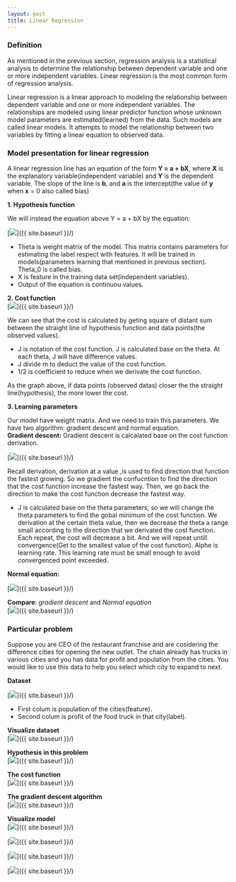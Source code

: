 ```yaml
---
layout: post
title: Linear Regression
---
```

### Definition

As mentioned in the previous section, regression analysis is a statistical analysis to determine the relationship between dependent variable and one or more independent variables. Linear regression is the most common form of regression analysis.

Linear regression is a linear approach to modeling the relationship between dependent variable and one or more independent variables. The relationships are modeled using linear predictor function whose unknown model parameters are estimated(learned) from the data. Such models are called linear models. It attempts to model the relationship between two variables by fitting a linear equation to observed data.

### Model presentation for linear regression

A linear regression line has an equation of the form <strong>Y = a + bX</strong>, where <strong>X</strong> is the explanatory variable(independent variable) and <strong>Y</strong> is the dependent variable. The slope of the line is <strong>b</strong>, and <strong>a</strong> is the intercept(the value of <strong>y</strong> when <strong>x</strong> = 0 also called bias)

<strong>1. Hypothesis function</strong>

We will instead the equation above Y = a + bX by the equation:

[<img src="{{ site.baseurl }}/images/LinearRegression/Hypothesis.png"/>]({{ site.baseurl }}/)

- Theta is weight matrix of the model. This matrix contains parameters for estimating the label respect with features. It will be trained in models(parameters learning that mentioned in previous section). Theta_0 is called bias.
- X is feature in the training data set(independent variables).
- Output of the equation is continuou values.

<strong>2. Cost function</strong>   
[<img src="{{ site.baseurl }}/images/LinearRegression/CostFunction.png"/>]({{ site.baseurl }}/)

We can see that the cost is calculated by geting square of distant sum between the straight line of hypothesis function and data points(the observed values).
- J is notation of the cost function. J is calculated base on the theta. At each theta, J will have difference values.
- J divide m to deduct the value of the cost function.
- 1/2 is coefficient to reduce when we derivate the cost function.

As the graph above, if data points (observed datas) closer the the straight line(hypothesis), the more lower the cost. 

<strong>3. Learning parameters</strong>

Our model have weight matrix. And we need to train this parameters. We have two algorithm: gradient descent and normal equation.    
<strong>Gradient descent:</strong>
Gradient descent is calcalated base on the cost function derivation.

[<img src="{{ site.baseurl }}/images/LinearRegression/Gradient.png"/>]({{ site.baseurl }}/)

Recall derivation, derivation at a value ,is used to find direction that function the fastest growing. So we gradient the confucntion to find the direction that the cost function increase the fastest way. Then, we go back the direction to make the cost function decrease the fastest way.

- J is calculated base on the theta parameters, so we will change the theta parameters to find the gobal minimum of the cost function. We derivation at the certain theta value, then we decrease the theta a range small according to the direction that we derivated the cost function. Each repeat, the cost will decrease a bit. And we will repeat untill convergence(Get to the smallest value of the cost function). Alphe is learning rate. This learning rate must be small enough to avoid convergenced point exceeded.

<strong>Normal equation:</strong>    

[<img src="{{ site.baseurl }}/images/LinearRegression/NormalEquation.png"/>]({{ site.baseurl }}/)

<strong>Compare</strong>: <em>gradient descent</em> and <em>Normal equation</em>     
[<img src="{{ site.baseurl }}/images/LinearRegression/Compare.png"/>]({{ site.baseurl }}/)

### Particular problem

Suppose you are CEO of the restaurant franchise and are cosidering the difference cities for opening the new outlet. The chain already has trucks in various cities and you has data for profit and population from the cities. You would like to use this data to help you select which city to expand to next.

<strong>Dataset</strong>

[<img src="{{ site.baseurl }}/images/LinearRegression/Dataset.png"/>]({{ site.baseurl }}/)

- First colum is population of the cities(feature).
- Second colum is profit of the food truck in that city(label).

<strong>Visualize dataset</strong>        
[<img src="{{ site.baseurl }}/images/LinearRegression/VisData.png"/>]({{ site.baseurl }}/)

<strong>Hypothesis in this problem</strong>     
[<img src="{{ site.baseurl }}/images/LinearRegression/P_hypothesis.png"/>]({{ site.baseurl }}/)

<strong>The cost function</strong>      
[<img src="{{ site.baseurl }}/images/LinearRegression/CostFomular.png"/>]({{ site.baseurl }}/)

<strong>The gradient descent algorithm</strong>     
[<img src="{{ site.baseurl }}/images/LinearRegression/GradientFormula.png"/>]({{ site.baseurl }}/)

<strong>Visualize model</strong>    
[<img src="{{ site.baseurl }}/images/LinearRegression/GraphModel.png"/>]({{ site.baseurl }}/)

[<img src="{{ site.baseurl }}/images/LinearRegression/GraphCost.png"/>]({{ site.baseurl }}/)

[<img src="{{ site.baseurl }}/images/LinearRegression/GraphSurfaceCost.png"/>]({{ site.baseurl }}/)

[<img src="{{ site.baseurl }}/images/LinearRegression/GraphContourCost.png"/>]({{ site.baseurl }}/)